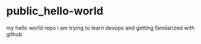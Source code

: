 # public_hello-world
my hello world repo 
 i am trying to learn devops and getting familarized with github
